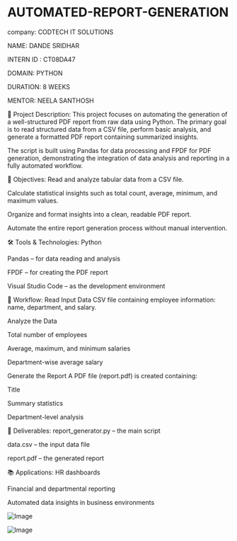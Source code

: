 # AUTOMATED-REPORT-GENERATION

company: CODTECH IT SOLUTIONS

NAME: DANDE SRIDHAR

INTERN ID : CT08DA47

DOMAIN: PYTHON

DURATION: 8 WEEKS

MENTOR: NEELA SANTHOSH

📌 Project Description:
This project focuses on automating the generation of a well-structured PDF report from raw data using Python. The primary goal is to read structured data from a CSV file, perform basic analysis, and generate a formatted PDF report containing summarized insights.

The script is built using Pandas for data processing and FPDF for PDF generation, demonstrating the integration of data analysis and reporting in a fully automated workflow.

🎯 Objectives:
Read and analyze tabular data from a CSV file.

Calculate statistical insights such as total count, average, minimum, and maximum values.

Organize and format insights into a clean, readable PDF report.

Automate the entire report generation process without manual intervention.

🛠️ Tools & Technologies:
Python

Pandas – for data reading and analysis

FPDF – for creating the PDF report

Visual Studio Code – as the development environment

📁 Workflow:
Read Input Data
CSV file containing employee information: name, department, and salary.

Analyze the Data

Total number of employees

Average, maximum, and minimum salaries

Department-wise average salary

Generate the Report
A PDF file (report.pdf) is created containing:

Title

Summary statistics

Department-level analysis

📄 Deliverables:
report_generator.py – the main script

data.csv – the input data file

report.pdf – the generated report

📚 Applications:
HR dashboards

Financial and departmental reporting

Automated data insights in business environments

![Image](https://github.com/user-attachments/assets/e88268a5-73a1-4f73-991c-efe75cf0ab9d)

![Image](https://github.com/user-attachments/assets/027fb23e-9948-4b46-bae7-d50e962210b2)
